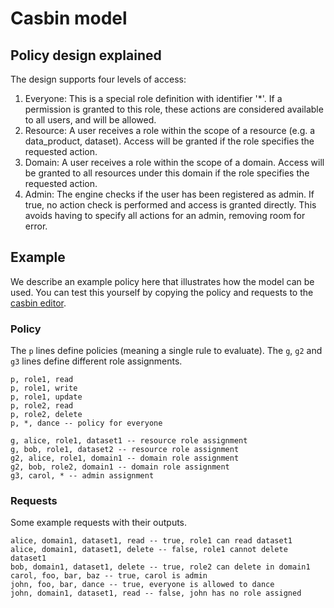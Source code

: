 # Casbin model

## Policy design explained

The design supports four levels of access:

1) Everyone: This is a special role definition with identifier '*'.
   If a permission is granted to this role, these actions are considered available to all users, and will be allowed.
2) Resource: A user receives a role within the scope of a resource (e.g. a data_product, dataset).
   Access will be granted if the role specifies the requested action.
3) Domain: A user receives a role within the scope of a domain.
   Access will be granted to all resources under this domain if the role specifies the requested action.
4) Admin: The engine checks if the user has been registered as admin.
   If true, no action check is performed and access is granted directly.
   This avoids having to specify all actions for an admin, removing room for error.

## Example

We describe an example policy here that illustrates how the model can be used.
You can test this yourself by copying the policy and requests to the [casbin editor](https://casbin.org/editor).

### Policy

The `p` lines define policies (meaning a single rule to evaluate).
The `g`, `g2` and `g3` lines define different role assignments.

```
p, role1, read
p, role1, write
p, role1, update
p, role2, read
p, role2, delete
p, *, dance -- policy for everyone

g, alice, role1, dataset1 -- resource role assignment
g, bob, role1, dataset2 -- resource role assignment
g2, alice, role1, domain1 -- domain role assignment
g2, bob, role2, domain1 -- domain role assignment
g3, carol, * -- admin assignment
```

### Requests

Some example requests with their outputs.

```
alice, domain1, dataset1, read -- true, role1 can read dataset1
alice, domain1, dataset1, delete -- false, role1 cannot delete dataset1
bob, domain1, dataset1, delete -- true, role2 can delete in domain1
carol, foo, bar, baz -- true, carol is admin
john, foo, bar, dance -- true, everyone is allowed to dance
john, domain1, dataset1, read -- false, john has no role assigned
```
